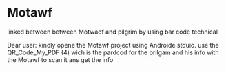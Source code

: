 # Motawf
linked between between Motwaof and  pilgrim by using bar code technical

Dear user:
kindly opene the Motawf project using Androide stduio.
use the QR_Code_My_PDF (4) wich is the pardcod for the prilgam and his info with the Motawf to scan it ans get the info
